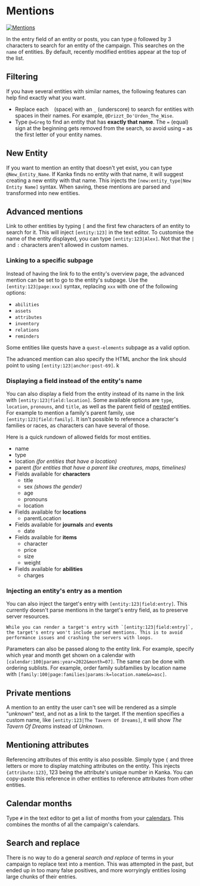 # Mentions

[![Mentions](https://img.youtube.com/vi/GLVI3XV5PO0/0.jpg)](https://youtu.be/GLVI3XV5PO0)

In the entry field of an entity or posts, you can type `@` followed by 3 characters to search for an entity of the campaign. This searches on the `name` of entities. By default, recently modified entities appear at the top of the list.

## Filtering

If you have several entities with similar names, the following features can help find exactly what you want.

* Replace each ` ` (space) with an `_` (underscore) to search for entities with spaces in their names. For example, `@Drizzt_Do'Urden_The_Wise`.
* Type `@=Greg` to find an entity that has **exactly that name**. The `=` (equal) sign at the beginning gets removed from the search, so avoid using `=` as the first letter of your entity names.

## New Entity

If you want to mention an entity that doesn't yet exist, you can type `@New_Entity_Name`. If Kanka finds no entity with that name, it will suggest creating a new entity with that name. This injects the `[new:entity_type|New Entity Name]` syntax. When saving, these mentions are parsed and transformed into new entities. 

## Advanced mentions

Link to other entities by typing `[` and the first few characters of an entity to search for it. This will inject `[entity:123]` in the text editor. To customise the name of the entity displayed, you can type `[entity:123|Alex]`. Not that the `|` and `:` characters aren't allowed in custom names. 

### Linking to a specific subpage

Instead of having the link fo to the entity's overview page, the advanced mention can be set to go to the entity's subpage. Use the `[entity:123|page:xxx]` syntax, replacing `xxx` with one of the following options:

* `abilities`
* `assets`
* `attributes`
* `inventory`
* `relations`
* `reminders`

Some entities like quests have a `quest-elements` subpage as a valid option.

The advanced mention can also specify the HTML anchor the link should point to using `[entity:123|anchor:post-69]`.
k
### Displaying a field instead of the entity's name

You can also display a field from the entity instead of its name in the link with `[entity:123|field:location]`. Some available options are `type`, `location`, `pronouns`, and `title`, as well as the parent field of [nested](features/nested) entities. For example to mention a family's parent family, use `[entity:123|field:family]`. It isn't possible to reference a character's families or races, as characters can have several of those.

Here is a quick rundown of allowed fields for most entities.

* name
* type
* location _(for entities that have a location)_
* parent _(for entities that have a parent like creatures, maps, timelines)_
* Fields available for **characters**
  * title
  * sex _(shows the gender)_
  * age
  * pronouns
  * location
* Fields available for **locations**
  * parentLocation
* Fields available for **journals** and **events**
  * date
* Fields available for **items**
  * character
  * price
  * size
  * weight
* Fields available for **abilities**
  * charges

### Injecting an entity's entry as a mention

You can also inject the target's entry with `[entity:123|field:entry]`. This currently doesn't parse mentions in the target's entry field, as to preserve server resources.


```{admonition} Limitation
While you can render a target's entry with `[entity:123|field:entry]`, the target's entry won't include parsed mentions. This is to avoid performance issues and crashing the servers with loops. 
```

Parameters can also be passed along to the entity link. For example, specify which year and month get shown on a calendar with `[calendar:100|params:year=2022&month=07]`. The same can be done with ordering sublists. For example, order family subfamilies by location name with `[family:100|page:families|params:k=location.name&o=asc]`.

## Private mentions

A mention to an entity the user can't see will be rendered as a simple "_unknown_" text, and not as a link to the target. If the mention specifies a custom name, like `[entity:123|The Tavern Of Dreams]`, it will show _The Tavern Of Dreams_ instead of _Unknown_.

## Mentioning attributes

Referencing attributes of this entity is also possible. Simply type `{` and three letters or more to display matching attributes on the entity. This injects `{attribute:123}`, 123 being the attribute's unique number in Kanka. You can copy-paste this reference in other entities to reference attributes from other entities.

## Calendar months

Type `#` in the text editor to get a list of months from your [calendars](/entities/calendars). This combines the months of all the campaign's calendars.

## Search and replace

There is no way to do a general *search and replace* of terms in your campaign to replace text into a mention. This was attempted in the past, but ended up in too many false positives, and more worryingly entities losing large chunks of their entries.